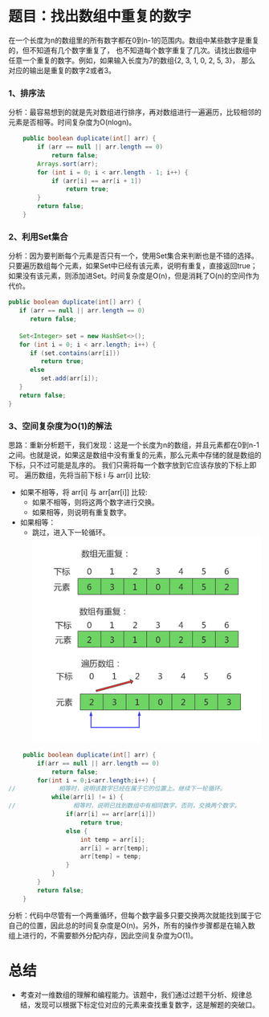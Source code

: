 # 题目：找出数组中重复的数字
在一个长度为n的数组里的所有数字都在0到n-1的范围内。数组中某些数字是重复的，但不知道有几个数字重复了， 也不知道每个数字重复了几次。请找出数组中任意一个重复的数字。例如，如果输入长度为7的数组{2, 3, 1, 0, 2, 5, 3}，  那么对应的输出是重复的数字2或者3。
### 1、排序法
分析：最容易想到的就是先对数组进行排序，再对数组进行一遍遍历，比较相邻的元素是否相等。时间复杂度为O(nlogn)。
```java
    public boolean duplicate(int[] arr) {
        if (arr == null || arr.length == 0)
            return false;
        Arrays.sort(arr);
        for (int i = 0; i < arr.length - 1; i++) {
            if (arr[i] == arr[i + 1])
                return true;
        }
        return false;
    }
```
### 2、利用Set集合
分析：因为要判断每个元素是否只有一个，使用Set集合来判断也是不错的选择。只要遍历数组每个元素，如果Set中已经有该元素，说明有重复，直接返回true；如果没有该元素，则添加进Set。时间复杂度是O(n)，但是消耗了O(n)的空间作为代价。
```java
public boolean duplicate(int[] arr) {
   if (arr == null || arr.length == 0)
      return false;

   Set<Integer> set = new HashSet<>();
   for (int i = 0; i < arr.length; i++) {
      if (set.contains(arr[i]))
         return true;
      else
         set.add(arr[i]);
   }
   return false;
}
```
### 3、空间复杂度为O(1)的解法
思路：重新分析题干，我们发现：这是一个长度为n的数组，并且元素都在0到n-1之间。也就是说，如果这是数组中没有重复的元素，那么元素中存储的就是数组的下标，只不过可能是乱序的。 我们只需将每一个数字放到它应该存放的下标上即可。
遍历数组，先将当前下标 i 与 arr[i] 比较:
- 如果不相等，将 arr[i] 与 arr[arr[i]] 比较:
     - 如果不相等，则将这两个数字进行交换。
     - 如果相等，则说明有重复数字。
 - 如果相等：
   - 跳过，进入下一轮循环。
![03_01找出数组中重复的数字](https://github.com/Ma-k-w/Coding-Interview/blob/master/pic/03_01%E6%89%BE%E5%87%BA%E6%95%B0%E7%BB%84%E4%B8%AD%E9%87%8D%E5%A4%8D%E7%9A%84%E6%95%B0%E5%AD%97.jpg )
```java
    public boolean duplicate(int[] arr) {
        if(arr == null || arr.length == 0)
            return false;
        for(int i = 0;i<arr.length;i++) {
//            相等时，说明该数字已经在属于它的位置上。继续下一轮循环。
            while(arr[i] != i) {
//                相等时，说明已找到数组中有相同数字。否则，交换两个数字。
                if(arr[i] == arr[arr[i]]) 
                    return true;
                else {
                    int temp = arr[i];
                    arr[i] = arr[temp];
                    arr[temp] = temp;
                }
            }
        }
        return false;
    }
```
分析：代码中尽管有一个两重循环，但每个数字最多只要交换两次就能找到属于它自己的位置，因此总的时间复杂度是O(n)。另外，所有的操作步骤都是在输入数组上进行的，不需要额外分配内存，因此空间复杂度为O(1)。
# 总结
- 考查对一维数组的理解和编程能力。该题中，我们通过过题干分析、规律总结，发现可以根据下标定位对应的元素来查找重复数字，这是解题的突破口。

